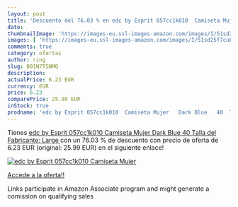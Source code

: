 ```yaml
---
layout: post
title: 'Descuento del 76.03 % en edc by Esprit 057cc1k010  Camiseta Mujer'
date: 
thumbnailImage: 'https://images-eu.ssl-images-amazon.com/images/I/51sd25f7cuL._SL200_.jpg'
images: [ 'https://images-eu.ssl-images-amazon.com/images/I/51sd25f7cuL._SL200_.jpg' ]
comments: true
category: ofertas
author: ring
slug: B01N7TSNMQ
description:
actualPrice: 6.23 EUR
currency: EUR
price: 6.23
comparePrice: 25.99 EUR
inStock: true
prodname: 'edc by Esprit 057cc1k010  Camiseta Mujer   Dark Blue   40  Talla del Fabricante: Large '
---
```


Tienes [edc by Esprit 057cc1k010  Camiseta Mujer   Dark Blue   40  Talla del Fabricante: Large ](https://www.amazon.es/dp/B01N7TSNMQ/?tag=tolees-21) con un 76.03 % de descuento con precio de oferta de 6.23 EUR (original: 25.99 EUR) en el siguiente enlace!

[![edc by Esprit 057cc1k010  Camiseta Mujer](https://images-eu.ssl-images-amazon.com/images/I/51sd25f7cuL._SL200_.jpg)](https://www.amazon.es/dp/B01N7TSNMQ/?tag=tolees-21)

[Accede a la oferta!!](https://www.amazon.es/dp/B01N7TSNMQ/?tag=tolees-21)

Links participate in Amazon Associate program and might generate a comission on qualifying sales



